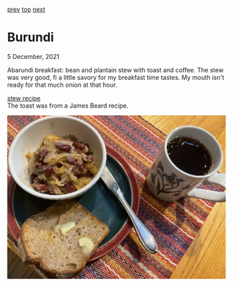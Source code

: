 [prev](burkina_faso.md)
[top](../index.md)
[next](../c/cabo_verde.md)
# Burundi
5 December, 2021


Abarundi breakfast: bean and plantain stew with toast and coffee. The
stew was very good, fi a little savory for my breakfast time
tastes. My mouth isn't ready for that much onion at that hour.

[stew recipe](https://rhubarbfool.co.uk/?s=Burundi)<br>
The toast was from a James Beard recipe.

![Abarundi breakfast](images/burundi.jpeg)